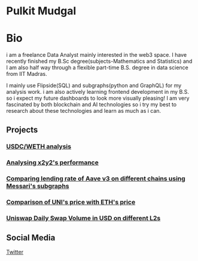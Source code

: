 # Pulkit Mudgal

# Bio
i am a freelance Data Analyst mainly interested in the web3 space. I have recently finished my B.Sc degree(subjects-Mathematics and Statistics) and I am also half way through a flexible part-time B.S. degree in data science from IIT Madras.

I mainly use Flipside(SQL) and subgraphs(python and GraphQL) for my analysis work. i am also actively learning frontend development in my B.S. so i expect my future dashboards to look more visually pleasing!
I am very fascinated by both blockchain and AI technologies so i try my best to research about these technologies and learn as much as i can.

## Projects

### [USDC/WETH analysis](https://mango-click-bc9.notion.site/Analyzing-USDC-WETH-Pools-ef15c4ba2b2b4d67a171d237595347fd)
### [Analysing x2y2's performance](https://twitter.com/yesyesy44977029/status/1598221367866200064)
### [Comparing lending rate of Aave v3 on different chains using Messari's subgraphs](https://realguy33-aave-11-dashboard-cb05yj.streamlitapp.com/)
### [Comparison of UNI's price with ETH's price](https://app.flipsidecrypto.com/dashboard/comparison-of-un-is-price-with-et-hs-price-Tqp12A)
### [Uniswap Daily Swap Volume in USD on different L2s](https://realguy33-uni-chal-27-dashboard-lhl9gu.streamlitapp.com/)


## Social Media
[Twitter](https://twitter.com/yesyesy44977029)


